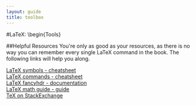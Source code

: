 ```yaml
---
layout: guide
title: toolbox
---
```

#LaTeX: \begin{Tools}

##Helpful Resources
You're only as good as your resources, as there is no way you can remember every single LaTeX command in the book.  The following links will help you along.  

[LaTeX symbols - cheatsheet](/files/latex/latexSymbols.pdf)  
[LaTeX commands - cheatsheet](/files/latex/latexcmds.pdf)  
[LaTeX fancyhdr - documentation](/files/latex/latexfancyhdr.pdf)  
[LaTeX math guide - guide](/files/latex/short-math-guide.pdf)  
[TeX on StackExchange](http://tex.stackexchange.com/)  

